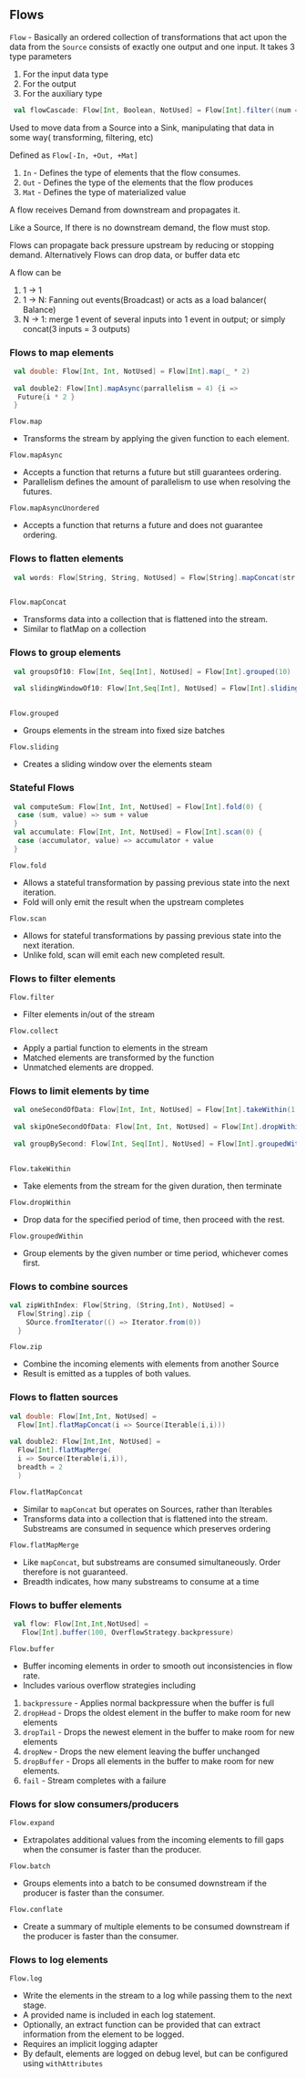 ## Flows

                                                                                             
```Flow``` - Basically an ordered collection of transformations that act upon the data from the ```Source``` consists of exactly one 
output and one input. It takes 3 type parameters 

1. For the input data type 
2. For the output
3. For the auxiliary type

```scala
 val flowCascade: Flow[Int, Boolean, NotUsed] = Flow[Int].filter((num => num > 2)).map((num) => num % 2 == 0)
```

Used to move data from a Source into a Sink, manipulating that data in some way( transforming, filtering, etc)

Defined as ```Flow[-In, +Out, +Mat]```
1. ```In``` - Defines the type of elements that the flow consumes. 
2. ```Out``` - Defines the type of the elements that the flow produces
3. ```Mat``` - Defines the type of materialized value

A flow receives Demand from downstream and propagates it. 

Like a Source, If there is no downstream demand, the flow must stop. 

Flows can propagate back pressure upstream by reducing or stopping demand. Alternatively Flows can drop data, or buffer data etc

A flow can be 

1. 1 -> 1 
2. 1 -> N: Fanning out events(Broadcast) or acts as a load balancer( Balance)
3. N -> 1: merge 1 event of several inputs into 1 event in output; or simply concat(3 inputs = 3 outputs)

### Flows to map elements 

```scala
 val double: Flow[Int, Int, NotUsed] = Flow[Int].map(_ * 2)
 
 val double2: Flow[Int].mapAsync(parrallelism = 4) {i => 
  Future{i * 2 }
 }
```

```Flow.map```
* Transforms the stream by applying the given function to each element.

```Flow.mapAsync```
* Accepts a function that returns a future but still guarantees ordering. 
* Parallelism defines the amount of parallelism to use when resolving the futures. 

```Flow.mapAsyncUnordered```
* Accepts a function that returns a future and does not guarantee ordering. 

### Flows to flatten elements 
```scala
 val words: Flow[String, String, NotUsed] = Flow[String].mapConcat(str => str.split("\\s")).toVector
 
```

```Flow.mapConcat```
* Transforms data into a collection that is flattened into the stream. 
* Similar to flatMap on a collection

### Flows to group elements

```scala
 val groupsOf10: Flow[Int, Seq[Int], NotUsed] = Flow[Int].grouped(10)
 
 val slidingWindowOf10: Flow[Int,Seq[Int], NotUsed] = Flow[Int].sliding(10, step =1)
 
```

```Flow.grouped```
* Groups elements in the stream into fixed size batches

```Flow.sliding```

* Creates a sliding window over the elements steam


### Stateful Flows

```scala
 val computeSum: Flow[Int, Int, NotUsed] = Flow[Int].fold(0) {
  case (sum, value) => sum + value
 }
 val accumulate: Flow[Int, Int, NotUsed] = Flow[Int].scan(0) {
  case (accumulator, value) => accumulator + value
 }
```

```Flow.fold```

* Allows a stateful transformation by passing previous state into the next iteration. 
* Fold will only emit the result when the upstream completes

```Flow.scan```
* Allows for stateful transformations by passing previous state into the next iteration. 
* Unlike fold, scan will emit each new completed result. 
 

### Flows to filter elements 

```Flow.filter```
* Filter elements in/out of the stream 

```Flow.collect```
* Apply a partial function to elements in the stream 
* Matched elements are transformed by the function 
* Unmatched elements are dropped. 


### Flows to limit  elements by time

```scala
 val oneSecondOfData: Flow[Int, Int, NotUsed] = Flow[Int].takeWithin(1.second)
 
 val skipOneSecondOfData: Flow[Int, Int, NotUsed] = Flow[Int].dropWithin(1.second)
 
 val groupBySecond: Flow[Int, Seq[Int], NotUsed] = Flow[Int].groupedWithin(10, 1.second)
 
```

```Flow.takeWithin```
* Take elements from the stream for the given duration, then terminate

```Flow.dropWithin```
* Drop data for the specified period of time, then proceed with the rest.

```Flow.groupedWithin```
* Group elements by the given number or time period, whichever comes first. 
 
 
### Flows to combine sources

```scala
val zipWithIndex: Flow[String, (String,Int), NotUsed] = 
  Flow[String].zip {
    SOurce.fromIterator(() => Iterator.from(0))
  }
```

```Flow.zip```
* Combine the incoming elements with elements from another Source
* Result is emitted as a tupples of both values. 


### Flows to flatten sources

```scala
val double: Flow[Int,Int, NotUsed] = 
  Flow[Int].flatMapConcat(i => Source(Iterable(i,i)))
  
val double2: Flow[Int,Int, NotUsed] = 
  Flow[Int].flatMapMerge( 
  i => Source(Iterable(i,i)),
  breadth = 2
  )
```

```Flow.flatMapConcat```
* Similar to ```mapConcat``` but operates on Sources, rather than Iterables
* Transforms data into a collection that is flattened into the stream. 
Substreams are consumed in sequence which preserves ordering 


```Flow.flatMapMerge```

* Like ```mapConcat```, but substreams are consumed simultaneously. Order therefore is not guaranteed. 
* Breadth indicates, how many substreams to consume at a time


### Flows to buffer elements 

```scala
 val flow: Flow[Int,Int,NotUsed] = 
   Flow[Int].buffer(100, OverflowStrategy.backpressure)
```

```Flow.buffer```

* Buffer incoming elements in order to smooth out inconsistencies in flow rate. 
* Includes various overflow strategies including 

1. ```backpressure``` - Applies normal backpressure when the buffer is full
2. ```dropHead``` - Drops the oldest element in the buffer to make room for new elements
3. ```dropTail``` - Drops the newest element in the buffer to make room for new elements
4. ```dropNew``` - Drops the new element leaving the buffer unchanged
5. ```dropBuffer``` - Drops all elements in the buffer to make room for new elements. 
6. ```fail``` - Stream completes with a failure

### Flows for slow consumers/producers

```Flow.expand```
* Extrapolates additional values from the incoming elements to fill gaps when the consumer is faster than the producer. 

```Flow.batch```
* Groups elements into a batch to be consumed downstream if the producer is faster than the consumer. 

```Flow.conflate```
* Create a summary of multiple elements to be consumed downstream if the producer is faster than the consumer. 


### Flows to log elements

```Flow.log```
* Write the elements in the stream to a log while passing them to the next stage. 
* A provided name is included in each log statement. 
* Optionally, an extract function can be provided that can extract information from the element to be logged. 
* Requires an implicit logging adapter 
* By default, elements are logged on debug level, but can be configured using ```withAttributes```